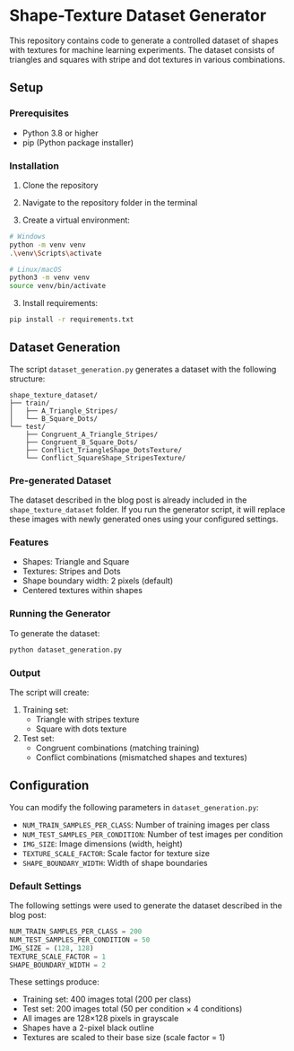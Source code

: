 # Shape-Texture Dataset Generator

This repository contains code to generate a controlled dataset of shapes with textures for machine learning experiments. The dataset consists of triangles and squares with stripe and dot textures in various combinations.

## Setup

### Prerequisites
- Python 3.8 or higher
- pip (Python package installer)

### Installation

1. Clone the repository
   
2. Navigate to the repository folder in the terminal

3. Create a virtual environment:
```bash
# Windows
python -m venv venv
.\venv\Scripts\activate

# Linux/macOS
python3 -m venv venv
source venv/bin/activate
```

3. Install requirements:
```bash
pip install -r requirements.txt
```

## Dataset Generation

The script `dataset_generation.py` generates a dataset with the following structure:

```
shape_texture_dataset/
├── train/
│   ├── A_Triangle_Stripes/
│   └── B_Square_Dots/
└── test/
    ├── Congruent_A_Triangle_Stripes/
    ├── Congruent_B_Square_Dots/
    ├── Conflict_TriangleShape_DotsTexture/
    └── Conflict_SquareShape_StripesTexture/
```

### Pre-generated Dataset
The dataset described in the blog post is already included in the `shape_texture_dataset` folder. If you run the generator script, it will replace these images with newly generated ones using your configured settings.

### Features
- Shapes: Triangle and Square
- Textures: Stripes and Dots
- Shape boundary width: 2 pixels (default)
- Centered textures within shapes

### Running the Generator

To generate the dataset:
```bash
python dataset_generation.py
```

### Output
The script will create:
1. Training set:
   - Triangle with stripes texture
   - Square with dots texture
2. Test set:
   - Congruent combinations (matching training)
   - Conflict combinations (mismatched shapes and textures)

## Configuration

You can modify the following parameters in `dataset_generation.py`:
- `NUM_TRAIN_SAMPLES_PER_CLASS`: Number of training images per class
- `NUM_TEST_SAMPLES_PER_CONDITION`: Number of test images per condition
- `IMG_SIZE`: Image dimensions (width, height)
- `TEXTURE_SCALE_FACTOR`: Scale factor for texture size
- `SHAPE_BOUNDARY_WIDTH`: Width of shape boundaries

### Default Settings
The following settings were used to generate the dataset described in the blog post:
```python
NUM_TRAIN_SAMPLES_PER_CLASS = 200
NUM_TEST_SAMPLES_PER_CONDITION = 50
IMG_SIZE = (128, 128)
TEXTURE_SCALE_FACTOR = 1
SHAPE_BOUNDARY_WIDTH = 2
```

These settings produce:
- Training set: 400 images total (200 per class)
- Test set: 200 images total (50 per condition × 4 conditions)
- All images are 128×128 pixels in grayscale
- Shapes have a 2-pixel black outline
- Textures are scaled to their base size (scale factor = 1)